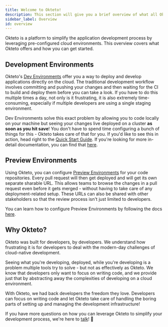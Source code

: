 ```yaml
---
title: Welcome to Okteto!
description: This section will give you a brief overview of what all Okteto has to offer
sidebar_label: Overview
id: overview
---
```


Okteto is a platform to simplify the application development process by leveraging pre-configured cloud environments. This overview covers what Okteto offers and how you can get started.

## Development Environments
Okteto's [Dev Environments](/docs/reference/development-environment) offer you a way to deploy and develop applications directly on the cloud. The traditional development workflow involves committing and pushing your changes and then waiting for the CI to build and deploy them before you can take a look. If you have to do this multiple times a day, not only is it frustrating, it is also extremely time-consuming, especially if multiple developers are using a single staging environment. 

Dev Environments solve this exact problem by allowing you to code locally on your machine but seeing your changes live deployed on a cluster **as soon as you hit save**! You don't have to spend time configuring a bunch of things for this - Okteto takes care of that for you. If you'd like to see this in action, head right to the [Quick Start Guide](/docs/getting-started). If you're looking for more in-detail documentation, you can find that [here](/docs/reference/development-environment). 

## Preview Environments
Using Okteto, you can configure [Preview Environments](/docs/cloud/preview-environments/preview-environments) for your code repositories. Every pull request will then get deployed and will get its own separate sharable URL. This allows teams to browse the changes in a pull request even before it gets merged - without having to take care of any deployment-related setup. These URLs can also be shared with other stakeholders so that the review process isn't just limited to developers. 

You can learn how to configure Preview Environments by following the docs [here](/docs/cloud/preview-environments/preview-environments). 

## Why Okteto?

Okteto was built for developers, by developers. We understand how frustrating it is for developers to deal with the modern-day challenges of cloud-native development. 

Seeing what you're developing, deployed, while you're developing is a problem multiple tools try to solve - but not as effectively as Okteto. We know that developers only want to focus on writing code, and we provide just that by abstracting away the complexities of developing on a cloud environment. 

With Okteto, we had back developers the freedom they love. Developers can focus on writing code and let Okteto take care of handling the boring parts of setting up and managing the development infrastructure!

If you have more questions on how you can leverage Okteto to simplify your development process, we're here to [talk](https://okteto.com/schedule/)! 🙂